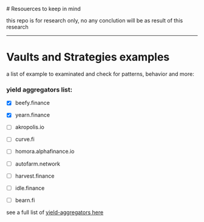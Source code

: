 # Resouerces to keep in mind

this repo is for research only, no any conclution will be as result of this research

---

# Vaults and Strategies examples
a list of example to examinated and check for patterns, behavior and more:

### yield aggregators list:
- [x] beefy.finance
- [x] yearn.finance
- [ ] akropolis.io
- [ ] curve.fi
- [ ] homora.alphafinance.io
- [ ] autofarm.network
- [ ] harvest.finance
- [ ] idle.finance
- [ ] bearn.fi


see a full list of [yield-aggregators here](https://defiprime.com/yield-aggregators)